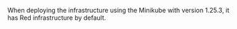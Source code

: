 When deploying the infrastructure using the Minikube with version 1.25.3, it has Red infrastructure by default. 